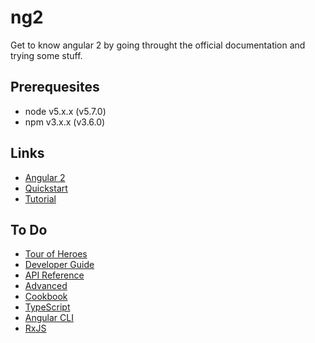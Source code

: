 # ng2
Get to know angular 2 by going throught the official documentation and trying some stuff.

## Prerequesites
* node v5.x.x (v5.7.0)
* npm v3.x.x (v3.6.0)

## Links
- [Angular 2](https://angular.io)
- [Quickstart](https://angular.io/docs/ts/latest/quickstart.html)
- [Tutorial](https://angular.io/docs/ts/latest/tutorial/)

## To Do
* [Tour of Heroes](https://angular.io/docs/ts/latest/tutorial/)
* [Developer Guide](https://angular.io/docs/ts/latest/guide/)
* [API Reference](https://angular.io/docs/ts/latest/api/)
* [Advanced](https://angular.io/docs/ts/latest/guide/ngmodule.html)
* [Cookbook](https://angular.io/docs/ts/latest/cookbook/)
* [TypeScript](https://www.typescriptlang.org/)
* [Angular CLI](https://cli.angular.io/)
* [RxJS](http://reactivex.io/rxjs/)